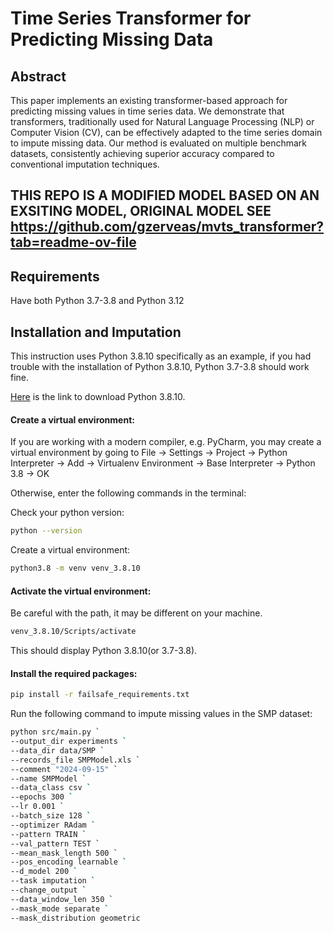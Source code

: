 # Time Series Transformer for Predicting Missing Data

## Abstract

This paper implements an existing transformer-based approach for predicting missing values in time series data. We demonstrate that transformers, traditionally used for Natural Language Processing (NLP) or Computer Vision (CV), can be effectively adapted to the time series domain to impute missing data. Our method is evaluated on multiple benchmark datasets, consistently achieving superior accuracy compared to conventional imputation techniques.

## THIS REPO IS A MODIFIED MODEL BASED ON AN EXSITING MODEL, ORIGINAL MODEL SEE https://github.com/gzerveas/mvts_transformer?tab=readme-ov-file

## Requirements
Have both Python 3.7-3.8 and Python 3.12

## Installation and Imputation
This instruction uses Python 3.8.10 specifically as an example, if you had trouble with the installation of Python 3.8.10, Python 3.7-3.8 should work fine.

[Here](https://www.python.org/downloads/release/python-3810/) is the link to download Python 3.8.10.

#### Create a virtual environment:
If you are working with a modern compiler, e.g. PyCharm, you may create a virtual environment by going to File -> Settings -> Project -> Python Interpreter -> Add -> Virtualenv Environment -> Base Interpreter -> Python 3.8 -> OK

Otherwise, enter the following commands in the terminal:

Check your python version:
```bash
python --version
```

Create a virtual environment:
```bash
python3.8 -m venv venv_3.8.10
```

#### Activate the virtual environment:

Be careful with the path, it may be different on your machine.

```bash
venv_3.8.10/Scripts/activate
```

This should display Python 3.8.10(or 3.7-3.8).

#### Install the required packages:

```bash
pip install -r failsafe_requirements.txt
```

Run the following command to impute missing values in the SMP dataset:
```bash
python src/main.py `
--output_dir experiments `
--data_dir data/SMP `
--records_file SMPModel.xls `
--comment "2024-09-15" `
--name SMPModel `
--data_class csv `
--epochs 300 `
--lr 0.001 `
--batch_size 128 `
--optimizer RAdam `
--pattern TRAIN `
--val_pattern TEST `
--mean_mask_length 500 `
--pos_encoding learnable `
--d_model 200 `
--task imputation `
--change_output `
--data_window_len 350 `
--mask_mode separate `
--mask_distribution geometric
```